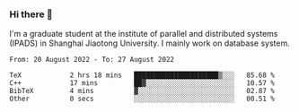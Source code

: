 ### Hi there 👋

I'm a graduate student at the institute of parallel and distributed systems (IPADS) in Shanghai Jiaotong University. I mainly work on database system.

<!--START_SECTION:waka-->

```text
From: 20 August 2022 - To: 27 August 2022

TeX            2 hrs 18 mins   █████████████████████▒░░░   85.68 %
C++            17 mins         ██▓░░░░░░░░░░░░░░░░░░░░░░   10.57 %
BibTeX         4 mins          ▓░░░░░░░░░░░░░░░░░░░░░░░░   02.87 %
Other          0 secs          ░░░░░░░░░░░░░░░░░░░░░░░░░   00.51 %
```

<!--END_SECTION:waka-->

<!--
**yqmmm/yqmmm** is a ✨ _special_ ✨ repository because its `README.md` (this file) appears on your GitHub profile.

Here are some ideas to get you started:

- 🔭 I’m currently working on ...
- 🌱 I’m currently learning ...
- 👯 I’m looking to collaborate on ...
- 🤔 I’m looking for help with ...
- 💬 Ask me about ...
- 📫 How to reach me: ...
- 😄 Pronouns: ...
- ⚡ Fun fact: ...
-->
